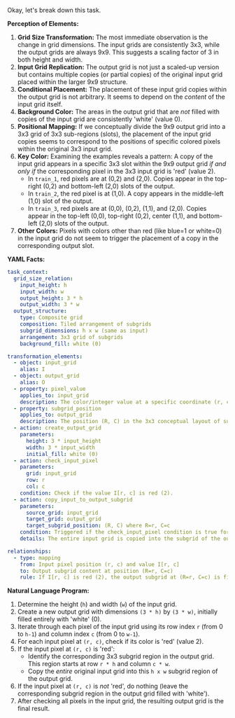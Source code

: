 Okay, let's break down this task.

**Perception of Elements:**

1.  **Grid Size Transformation:** The most immediate observation is the change in grid dimensions. The input grids are consistently 3x3, while the output grids are always 9x9. This suggests a scaling factor of 3 in both height and width.
2.  **Input Grid Replication:** The output grid is not just a scaled-up version but contains multiple copies (or partial copies) of the original input grid placed within the larger 9x9 structure.
3.  **Conditional Placement:** The placement of these input grid copies within the output grid is not arbitrary. It seems to depend on the *content* of the input grid itself.
4.  **Background Color:** The areas in the output grid that are *not* filled with copies of the input grid are consistently 'white' (value 0).
5.  **Positional Mapping:** If we conceptually divide the 9x9 output grid into a 3x3 grid of 3x3 sub-regions (slots), the placement of the input grid copies seems to correspond to the positions of specific colored pixels within the original 3x3 input grid.
6.  **Key Color:** Examining the examples reveals a pattern: A copy of the input grid appears in a specific 3x3 slot within the 9x9 output grid *if and only if* the corresponding pixel in the 3x3 input grid is 'red' (value 2).
    *   In `train_1`, red pixels are at (0,2) and (2,0). Copies appear in the top-right (0,2) and bottom-left (2,0) slots of the output.
    *   In `train_2`, the red pixel is at (1,0). A copy appears in the middle-left (1,0) slot of the output.
    *   In `train_3`, red pixels are at (0,0), (0,2), (1,1), and (2,0). Copies appear in the top-left (0,0), top-right (0,2), center (1,1), and bottom-left (2,0) slots of the output.
7.  **Other Colors:** Pixels with colors other than red (like blue=1 or white=0) in the input grid do not seem to trigger the placement of a copy in the corresponding output slot.

**YAML Facts:**


```yaml
task_context:
  grid_size_relation:
    input_height: h
    input_width: w
    output_height: 3 * h
    output_width: 3 * w
  output_structure:
    type: Composite grid
    composition: Tiled arrangement of subgrids
    subgrid_dimensions: h x w (same as input)
    arrangement: 3x3 grid of subgrids
    background_fill: white (0)

transformation_elements:
  - object: input_grid
    alias: I
  - object: output_grid
    alias: O
  - property: pixel_value
    applies_to: input_grid
    description: The color/integer value at a specific coordinate (r, c).
  - property: subgrid_position
    applies_to: output_grid
    description: The position (R, C) in the 3x3 conceptual layout of subgrids, where R=0..2, C=0..2.
  - action: create_output_grid
    parameters:
      height: 3 * input_height
      width: 3 * input_width
      initial_fill: white (0)
  - action: check_input_pixel
    parameters:
      grid: input_grid
      row: r
      col: c
    condition: Check if the value I[r, c] is red (2).
  - action: copy_input_to_output_subgrid
    parameters:
      source_grid: input_grid
      target_grid: output_grid
      target_subgrid_position: (R, C) where R=r, C=c
    condition: Triggered if the check_input_pixel condition is true for input pixel (r, c).
    details: The entire input grid is copied into the subgrid of the output grid located at row offset R*h and column offset C*w.

relationships:
  - type: mapping
    from: Input pixel position (r, c) and value I[r, c]
    to: Output subgrid content at position (R=r, C=c)
    rule: If I[r, c] is red (2), the output subgrid at (R=r, C=c) is filled with a copy of the entire input grid. Otherwise, the subgrid remains filled with the background color (white=0).
```


**Natural Language Program:**

1.  Determine the height (`h`) and width (`w`) of the input grid.
2.  Create a new output grid with dimensions `(3 * h)` by `(3 * w)`, initially filled entirely with 'white' (0).
3.  Iterate through each pixel of the input grid using its row index `r` (from 0 to `h-1`) and column index `c` (from 0 to `w-1`).
4.  For each input pixel at `(r, c)`, check if its color is 'red' (value 2).
5.  If the input pixel at `(r, c)` is 'red':
    *   Identify the corresponding 3x3 subgrid region in the output grid. This region starts at row `r * h` and column `c * w`.
    *   Copy the *entire* original input grid into this `h x w` subgrid region of the output grid.
6.  If the input pixel at `(r, c)` is *not* 'red', do nothing (leave the corresponding subgrid region in the output grid filled with 'white').
7.  After checking all pixels in the input grid, the resulting output grid is the final result.